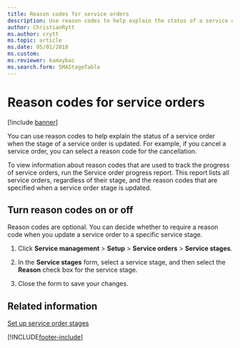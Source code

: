 ```yaml
---
title: Reason codes for service orders   
description: Use reason codes to help explain the status of a service order when the stage of a service order is updated, including a step-by-step process. 
author: ChristianRytt
ms.author: crytt
ms.topic: article
ms.date: 05/01/2018
ms.custom:
ms.reviewer: kamaybac
ms.search.form: SMAStageTable
---
```


# Reason codes for service orders   

[!include [banner](../includes/banner.md)]


You can use reason codes to help explain the status of a service order when the stage of a service order is updated. For example, if you cancel a service order, you can select a reason code for the cancellation.

To view information about reason codes that are used to track the progress of service orders, run the Service order progress report. This report lists all service orders, regardless of their stage, and the reason codes that are specified when a service order stage is updated.

## Turn reason codes on or off

Reason codes are optional. You can decide whether to require a reason code when you update a service order to a specific service stage.

1.  Click **Service management** \> **Setup** \> **Service orders** \> **Service stages**.

2.  In the **Service stages** form, select a service stage, and then select the **Reason** check box for the service stage.

3.  Close the form to save your changes.

## Related information

[Set up service order stages](set-up-service-order-stages.md)





[!INCLUDE[footer-include](../../includes/footer-banner.md)]